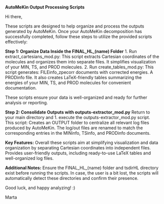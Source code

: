 **AutoMeKin Output Processing Scripts**

Hi there,

These scripts are designed to help organize and process the outputs generated by AutoMeKin. Once your AutoMeKin decomposition has successfully completed, follow these steps to utilize the provided scripts effectively:

**Step 1: Organize Data Inside the FINAL_HL_(name) Folder**
    1. Run extract_cartesians_mod.py:
        This script extracts Cartesian coordinates of the molecules and organizes them into separate files. It simplifies visualization of your MIN, TS, and PROD molecules.
    2. Run create_tables_mod.py:
        This script generates: 
            FILEinfo_zpecorr documents with corrected energies.
            A PRODinfo file.
            It also creates LaTeX-friendly tables summarizing the energies of your MIN, TS, and PROD molecules for convenient documentation.

These scripts ensure your data is well-organized and ready for further analysis or reporting.

**Step 2: Consolidate Outputs with outputs-extractor_mod.py**
    Return to your main directory and
    1. execute the outputs-extractor_mod.py script.
        This script:
            Creates an OUTPUT folder to centralize all relevant log files produced by AutoMeKin. The log/out files are renamed to match the corresponding entries in the MINinfo, TSinfo, and PRODinfo documents.


**Key Features:**
Overall these scripts aim at simplifying visualization and data organization by separating Cartesian coordinates into independent files.
Provides user-friendly outputs, including ready-to-use LaTeX tables and well-organized log files.

**Additional Notes:**
Ensure the FINAL_HL_(name) folder and tsdirHL directory exist before running the scripts. In case, the user is a bit lost, the scripts will automatically detect these directories and confirm their presence.

Good luck, and happy analyzing! :)

Marta
